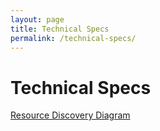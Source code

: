 ```yaml
---
layout: page
title: Technical Specs
permalink: /technical-specs/
---
```

# Technical Specs

[Resource Discovery Diagram](images/edi3-rdf.png)
